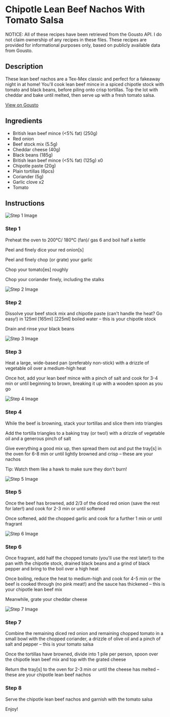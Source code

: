 # Chipotle Lean Beef Nachos With Tomato Salsa

NOTICE: All of these recipes have been retrieved from the Gousto API. I do not claim ownership of any recipes in these files. These recipes are provided for informational purposes only, based on publicly available data from Gousto.

## Description

These lean beef nachos are a Tex-Mex classic and perfect for a fakeaway night in at home! You'll cook lean beef mince in a spiced chipotle stock with tomato and black beans, before piling onto crisp tortillas. Top the lot with cheddar and bake until melted, then serve up with a fresh tomato salsa.

[View on Gousto](https://www.gousto.co.uk/recipes/cookbook/chipotle-lean-beef-nachos-with-tomato-salsa)

## Ingredients

- British lean beef mince (<5% fat) (250g)
- Red onion
- Beef stock mix (5.5g)
- Cheddar cheese (40g)
- Black beans (185g)
- British lean beef mince (<5% fat) (125g) x0
- Chipotle paste (20g)
- Plain tortillas (6pcs)
- Coriander (5g)
- Garlic clove x2
- Tomato

## Instructions

![Step 1 Image](https://production-media.gousto.co.uk/cms/recipe-step-image/Step-1-1721213598026-x200.jpg)

### Step 1

Preheat the oven to 200°C/ 180°C (fan)/ gas 6 and boil half a kettle

Peel and finely dice your red onion[s]

Peel and finely chop (or grate) your garlic

Chop your tomato[es] roughly

Chop your coriander finely, including the stalks

![Step 2 Image](https://production-media.gousto.co.uk/cms/recipe-step-image/Step-2-1721213603341-x200.jpg)

### Step 2

Dissolve your beef stock mix and chipotle paste (can't handle the heat? Go easy!) in 125ml <span class="text-purple">[165ml] </span><span class="text-danger">[225ml]</span> boiled water – this is your chipotle stock

Drain and rinse your black beans

![Step 3 Image](https://production-media.gousto.co.uk/cms/recipe-step-image/Step-3-1721213607406-x200.jpg)

### Step 3

Heat a large, wide-based pan (preferably non-stick) with a drizzle of vegetable oil over a medium-high heat

Once hot, add your lean beef mince with a pinch of salt and cook for 3-4 min or until beginning to brown, breaking it up with a wooden spoon as you go

![Step 4 Image](https://production-media.gousto.co.uk/cms/recipe-step-image/Step-4-1721213611575-x200.jpg)

### Step 4

While the beef is browning, stack your tortillas and slice them into triangles

Add the tortilla triangles to a baking tray (or two!) with a drizzle of vegetable oil and a generous pinch of salt

Give everything a good mix up, then spread them out and put the tray[s] in the oven for 6-8 min or until lightly browned and crisp – these are your nachos

Tip: Watch them like a hawk to make sure they don't burn!

![Step 5 Image](https://production-media.gousto.co.uk/cms/recipe-step-image/Step-5-1721213615688-x200.jpg)

### Step 5

Once the beef has browned, add 2/3 of the diced red onion (save the rest for later!) and cook for 2-3 min or until softened

Once softened, add the chopped garlic and cook for a further 1 min or until fragrant

![Step 6 Image](https://production-media.gousto.co.uk/cms/recipe-step-image/Step-6-1721213619751-x200.jpg)

### Step 6

Once fragrant, add half the chopped tomato (you'll use the rest later!) to the pan with the chipotle stock, drained black beans and a grind of black pepper and bring to the boil over a high heat

Once boiling, reduce the heat to medium-high and cook for 4-5 min or the beef is cooked through (no pink meat!) and the sauce has thickened – this is your chipotle lean beef mix

Meanwhile, grate your cheddar cheese

![Step 7 Image](https://production-media.gousto.co.uk/cms/recipe-step-image/Step-7-1721213624291-x200.jpg)

### Step 7

Combine the remaining diced red onion and remaining chopped tomato in a small bowl with the chopped coriander, a drizzle of olive oil and a pinch of salt and pepper – this is your tomato salsa

Once the tortillas have browned, divide into 1 pile per person, spoon over the chipotle lean beef mix and top with the grated cheese

Return the tray[s] to the oven for 2-3 min or until the cheese has melted – these are your chipotle lean beef nachos

### Step 8

Serve the chipotle lean beef nachos and garnish with the tomato salsa

Enjoy!

